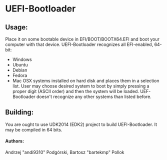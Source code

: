# UEFI-Bootloader
## Usage:
Place it on some bootable device in EFI/BOOT/BOOTX64.EFI and boot your computer with that device.
UEFI-Bootloader recognizes all EFI-enabled, 64-bit:
* Windows
* Ubuntu
* Debian
* Fedora
* Mac OSX
systems installed on hard disk and places them in a selection list.
User may choose desired system to boot by simply pressing a proper digit (ASCII order) and then the system will be loaded.
UEF-Bootloader doesn't recognize any other systems than listed before.
## Building:
You are ought to use UDK2014 (EDK2) project to build UEFI-Bootloader. It may be compiled in 64 bits.
#### Authors:
Andrzej "andi9310" Podgórski,
Bartosz "bartekmp" Pollok

